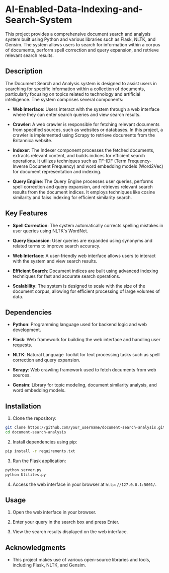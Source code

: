 # AI-Enabled-Data-Indexing-and-Search-System

This project provides a comprehensive document search and analysis system built using Python and various libraries such as Flask, NLTK, and Gensim. The system allows users to search for information within a corpus of documents, perform spell correction and query expansion, and retrieve relevant search results.

## Description

The Document Search and Analysis system is designed to assist users in searching for specific information within a collection of documents, particularly focusing on topics related to technology and artificial intelligence. The system comprises several components:

- **Web Interface**: Users interact with the system through a web interface where they can enter search queries and view search results.
  
- **Crawler**: A web crawler is responsible for fetching relevant documents from specified sources, such as websites or databases. In this project, a crawler is implemented using Scrapy to retrieve documents from the Britannica website.

- **Indexer**: The Indexer component processes the fetched documents, extracts relevant content, and builds indices for efficient search operations. It utilizes techniques such as TF-IDF (Term Frequency-Inverse Document Frequency) and word embedding models (Word2Vec) for document representation and indexing.

- **Query Engine**: The Query Engine processes user queries, performs spell correction and query expansion, and retrieves relevant search results from the document indices. It employs techniques like cosine similarity and faiss indexing for efficient similarity search.

## Key Features

- **Spell Correction**: The system automatically corrects spelling mistakes in user queries using NLTK's WordNet.
  
- **Query Expansion**: User queries are expanded using synonyms and related terms to improve search accuracy.
  
- **Web Interface**: A user-friendly web interface allows users to interact with the system and view search results.
  
- **Efficient Search**: Document indices are built using advanced indexing techniques for fast and accurate search operations.
  
- **Scalability**: The system is designed to scale with the size of the document corpus, allowing for efficient processing of large volumes of data.

## Dependencies

- **Python**: Programming language used for backend logic and web development.
  
- **Flask**: Web framework for building the web interface and handling user requests.
  
- **NLTK**: Natural Language Toolkit for text processing tasks such as spell correction and query expansion.
  
- **Scrapy**: Web crawling framework used to fetch documents from web sources.
  
- **Gensim**: Library for topic modeling, document similarity analysis, and word embedding models.

## Installation

1. Clone the repository:

```bash
git clone https://github.com/your_username/document-search-analysis.git
cd document-search-analysis
```

2. Install dependencies using pip:

```bash
pip install -r requirements.txt
```

3. Run the Flask application:

```bash
python server.py
python Utilites.py
```

4. Access the web interface in your browser at `http://127.0.0.1:5001/`.

## Usage

1. Open the web interface in your browser.
  
2. Enter your query in the search box and press Enter.
  
3. View the search results displayed on the web interface.

## Acknowledgments

- This project makes use of various open-source libraries and tools, including Flask, NLTK, and Gensim.
